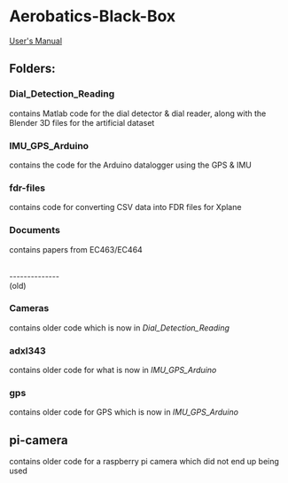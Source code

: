 # Aerobatics-Black-Box
[User's Manual](https://docs.google.com/document/d/1opQER2T7NP1kOz1mB9arMs6t4S-PhSdTyTyfU0w71RU/edit?usp=share_link)

## Folders:

### Dial_Detection_Reading
contains Matlab code for the dial detector & dial reader, along with the Blender 3D files for the artificial dataset

### IMU_GPS_Arduino
contains the code for the Arduino datalogger using the GPS & IMU

### fdr-files
contains code for converting CSV data into FDR files for Xplane

### Documents
contains papers from EC463/EC464

<br>
-------------- <br>
(old)

### Cameras
contains older code which is now in *Dial_Detection_Reading*

### adxl343
contains older code for what is now in *IMU_GPS_Arduino*

### gps
contains older code for GPS which is now in *IMU_GPS_Arduino*

## pi-camera
contains older code for a raspberry pi camera which did not end up being used
